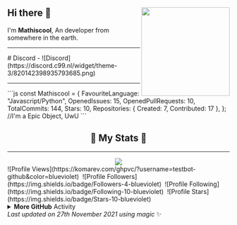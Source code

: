 ## Hi there 👋 <img align="right" src="https://avatars.githubusercontent.com/u/82745607" width="200" />
I'm **Mathiscool**, An developer from somewhere in the earth. 
<hr>
# Discord - 
![Discord](https://discord.c99.nl/widget/theme-3/820142398935793685.png)
<hr>
```js
const Mathiscool = {
    FavouriteLanguage: "Javascript/Python",
    OpenedIssues: 15,
    OpenedPullRequests: 10,
    TotalCommits: 144,
    Stars: 10,
    Repositories: {
       Created: 7,
       Contributed: 17
    },
}; //I'm a Epic Object, UwU
```
<h2 align="center"> 🚀 My Stats 🚀</h2>
<hr>
<div align="center"><img src="https://github-readme-streak-stats.herokuapp.com/?user=testbot-github&theme=tokyonight"></div>
![Profile Views](https://komarev.com/ghpvc/?username=testbot-github&color=blueviolet)&nbsp;&nbsp;![Profile Followers](https://img.shields.io/badge/Followers-4-blueviolet)&nbsp;&nbsp;![Profile Following](https://img.shields.io/badge/Following-10-blueviolet)&nbsp;&nbsp;![Profile Stars](https://img.shields.io/badge/Stars-10-blueviolet)
<!--START_SECTION:waka-->
<!--END_SECTION:waka-->
<details>
    <summary><b>More GitHub</b> Activity</summary>
    <img align="left" src="https://github-readme-stats.vercel.app/api?username=testbot-github&theme=tokyonight"><img align="right" src="https://github-readme-stats.vercel.app/api/top-langs/?username=testbot-github&theme=tokyonight&hide=batchfile">
    <img src="https://github-profile-trophy.vercel.app/?username=testbot-github&theme=dracula">
</details>
<!-- Last updated on Sat Nov 27 2021 01:49:07 GMT+0000 (Coordinated Universal Time) ;-;-->
<i>Last updated on 27th November 2021 using magic</i> ✨